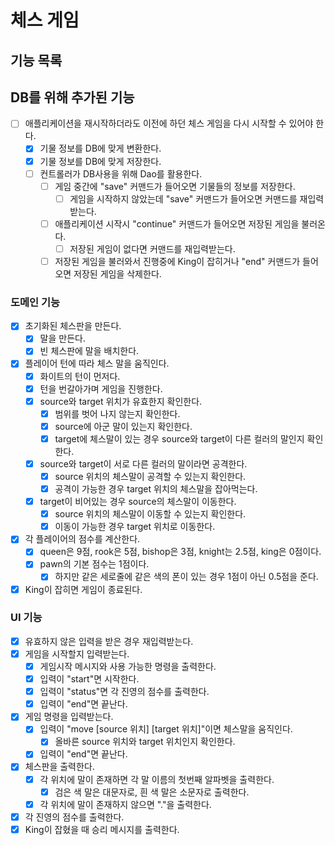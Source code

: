 # 체스 게임

## 기능 목록

## DB를 위해 추가된 기능

- [ ] 애플리케이션을 재시작하더라도 이전에 하던 체스 게임을 다시 시작할 수 있어야 한다.
  - [x] 기물 정보를 DB에 맞게 변환한다. 
  - [x] 기물 정보를 DB에 맞게 저장한다.
  - [ ] 컨트롤러가 DB사용을 위해 Dao를 활용한다.
    - [ ] 게임 중간에 "save" 커맨드가 들어오면 기물들의 정보를 저장한다.
      - [ ] 게임을 시작하지 않았는데 "save" 커맨드가 들어오면 커맨드를 재입력받는다.
    - [ ] 애플리케이션 시작시 "continue" 커맨드가 들어오면 저장된 게임을 불러온다.
      - [ ] 저장된 게임이 없다면 커맨드를 재입력받는다.
    - [ ] 저장된 게임을 불러와서 진행중에 King이 잡히거나 "end" 커맨드가 들어오면 저장된 게임을 삭제한다.

### 도메인 기능

- [x] 초기화된 체스판을 만든다.
    - [x] 말을 만든다.
    - [x] 빈 체스판에 말을 배치한다.
- [x] 플레이어 턴에 따라 체스 말을 움직인다.
    - [x] 화이트의 턴이 먼저다.
    - [x] 턴을 번갈아가며 게임을 진행한다.
    - [x] source와 target 위치가 유효한지 확인한다.
        - [x] 범위를 벗어 나지 않는지 확인한다.
        - [x] source에 아군 말이 있는지 확인한다.
        - [x] target에 체스말이 있는 경우 source와 target이 다른 컬러의 말인지 확인한다.
    - [x] source와 target이 서로 다른 컬러의 말이라면 공격한다.
        - [x] source 위치의 체스말이 공격할 수 있는지 확인한다.
        - [x] 공격이 가능한 경우 target 위치의 체스말을 잡아먹는다.
    - [x] target이 비어있는 경우 source의 체스말이 이동한다.
        - [x] source 위치의 체스말이 이동할 수 있는지 확인한다.
        - [x] 이동이 가능한 경우 target 위치로 이동한다.
- [x] 각 플레이어의 점수를 계산한다.
  - [x] queen은 9점, rook은 5점, bishop은 3점, knight는 2.5점, king은 0점이다.
  - [x] pawn의 기본 점수는 1점이다. 
    - [x] 하지만 같은 세로줄에 같은 색의 폰이 있는 경우 1점이 아닌 0.5점을 준다.
- [x] King이 잡히면 게임이 종료된다.

### UI 기능

- [x] 유효하지 않은 입력을 받은 경우 재입력받는다.
- [x] 게임을 시작할지 입력받는다.
    - [x] 게임시작 메시지와 사용 가능한 명령을 출력한다.
    - [x] 입력이 "start"면 시작한다.
    - [x] 입력이 "status"면 각 진영의 점수를 출력한다.
    - [x] 입력이 "end"면 끝난다.
- [x] 게임 명령을 입력받는다.
    - [x] 입력이 "move [source 위치] [target 위치]"이면 체스말을 움직인다.
        - [x] 올바른 source 위치와 target 위치인지 확인한다.
    - [x] 입력이 "end"면 끝난다.
- [x] 체스판을 출력한다.
    - [x] 각 위치에 말이 존재하면 각 말 이름의 첫번째 알파벳을 출력한다.
        - [x] 검은 색 말은 대문자로, 흰 색 말은 소문자로 출력한다.
    - [x] 각 위치에 말이 존재하지 않으면 "."을 출력한다.
- [x] 각 진영의 점수를 출력한다.
- [x] King이 잡혔을 때 승리 메시지를 출력한다.